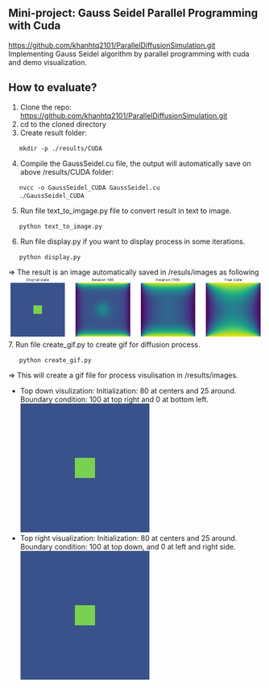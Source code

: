 Mini-project: Gauss Seidel Parallel Programming with Cuda
------------------------------------------------------------------------------------------------------------------------
https://github.com/khanhtq2101/ParallelDiffusionSimulation.git  
Implementing Gauss Seidel algorithm by parallel programming with cuda and demo visualization.

How to evaluate?  
------------------------------------------------------------------------------------------------------------------------
1. Clone the repo: https://github.com/khanhtq2101/ParallelDiffusionSimulation.git
2. cd to the cloned directory
3. Create result folder:  
```
   mkdir -p ./results/CUDA
```
4. Compile the GaussSeidel.cu file, the output will automatically save on above /results/CUDA folder: 
``` 
   nvcc -o GaussSeidel_CUDA GaussSeidel.cu  
   ./GaussSeidel_CUDA
```
5. Run file text_to_imgage.py file to convert result in text to image.  
```
   python text_to_image.py 
```
6. Run file display.py if you want to display process in some iterations.
```
   python display.py
```
=> The result is an image automatically saved in /resuls/images as following  
![](images/download.png)
7. Run file create_gif.py to create gif for diffusion process.  
```
   python create_gif.py 
```
=> This will create a gif file for process visulisation in /results/images.  
* Top down visulization: Initialization: 80 at centers and 25 around. Boundary condition: 100 at top right and 0 at bottom left.  
![](images/top_down.gif)
* Top right visualization: Initialization: 80 at centers and 25 around.
Boundary condition: 100 at top down, and 0 at left and right side.  
![](images/top_right.gif)



